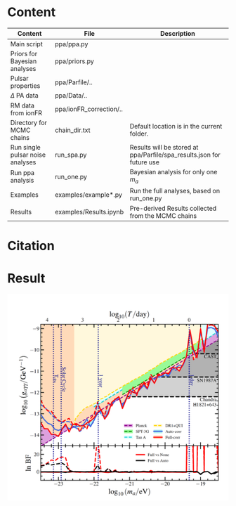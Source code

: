 # Content
|Content   |File   |Description   |
|---|---|---|
| Main script  | ppa/ppa.py  |   |
| Priors for Bayesian analyses  | ppa/priors.py  |   |
| Pulsar properties| ppa/Parfile/..| |
| $\Delta$ PA data | ppa/Data/..  |  |
| RM data from ionFR  | ppa/ionFR_correction/..  |  |
| Directory for MCMC chains |chain_dir.txt| Default location is in the current folder.|
| Run single pulsar noise analyses| run_spa.py| Results will be stored at ppa/Parfile/spa_results.json for future use|
| Run ppa analysis|run_one.py|Bayesian analysis for only one $m_a$|
| Examples|examples/example*.py|Run the full analyses, based on run_one.py|
| Results|examples/Results.ipynb|Pre-derived Results collected from the MCMC chains|

# Citation

# Result
<img src="https://github.com/XueXiao-Physics/PPA/blob/main/examples/constraint_main.png" width="800"/>


